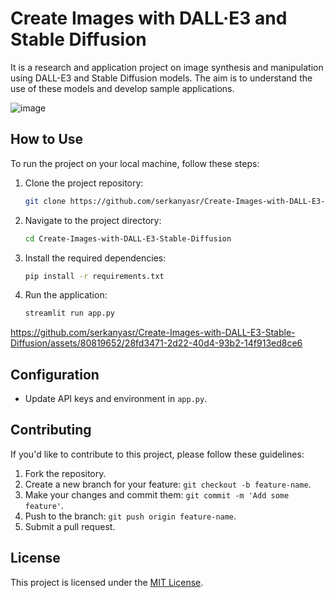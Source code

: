 # Create Images with DALL·E3 and Stable Diffusion

It is a research and application project on image synthesis and manipulation using DALL-E3 and Stable Diffusion models. The aim is to understand the use of these models and develop sample applications.

![image](https://github.com/serkanyasr/Create-Images-with-DALL-E3-Stable-Diffusion/assets/80819652/e26c0c27-03c6-42eb-b551-acc61881cfc1)


## How to Use

To run the project on your local machine, follow these steps:

1. Clone the project repository:

    ```bash
    git clone https://github.com/serkanyasr/Create-Images-with-DALL-E3-Stable-Diffusion.git
    ```

2. Navigate to the project directory:

    ```bash
    cd Create-Images-with-DALL-E3-Stable-Diffusion
    ```

3. Install the required dependencies:

    ```bash
    pip install -r requirements.txt
    ```

4. Run the application:

    ```bash
    streamlit run app.py
    ```






https://github.com/serkanyasr/Create-Images-with-DALL-E3-Stable-Diffusion/assets/80819652/28fd3471-2d22-40d4-93b2-14f913ed8ce6




## Configuration

- Update API keys and environment in `app.py`.

## Contributing

If you'd like to contribute to this project, please follow these guidelines:

1. Fork the repository.
2. Create a new branch for your feature: `git checkout -b feature-name`.
3. Make your changes and commit them: `git commit -m 'Add some feature'`.
4. Push to the branch: `git push origin feature-name`.
5. Submit a pull request.

## License

This project is licensed under the [MIT License](LICENSE).
